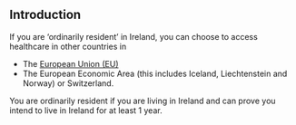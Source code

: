 ##  Introduction

If you are ‘ordinarily resident’ in Ireland, you can choose to access
healthcare in other countries in

  * The [ European Union (EU) ](/en/government-in-ireland/european-government/european-union/european-union/)
  * The European Economic Area (this includes Iceland, Liechtenstein and Norway) or Switzerland. 

You are ordinarily resident if you are living in Ireland and can prove you
intend to live in Ireland for at least 1 year.
